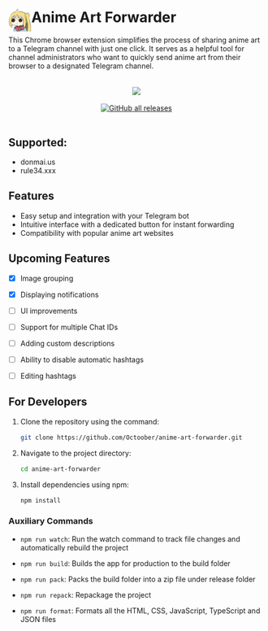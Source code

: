 # <img src="public/icons/icon_48.png" width="45" align="left"> Anime Art Forwarder

This Chrome browser extension simplifies the process of sharing anime art to a Telegram channel with just one click. It serves as a helpful tool for channel administrators who want to quickly send anime art from their browser to a designated Telegram channel.

<br>
<div align="center">
    <img width="500" align="center" src="./assets/example.v0.2.2.gif">
    <br><br>
    <a href="https://github.com/Octoober/anime-art-forwarder/releases/latest" target="_blank">
        <img alt="GitHub all releases" src="https://img.shields.io/github/downloads/octoober/anime-art-forwarder/total?label=download (latest)&color=blue&logo=google&logoColor=white&style=for-the-badge">
    </a>
</div>
<br>

## Supported:
- donmai.us
- rule34.xxx


## Features
- Easy setup and integration with your Telegram bot
- Intuitive interface with a dedicated button for instant forwarding
- Compatibility with popular anime art websites


## Upcoming Features
- [x] Image grouping
- [x] Displaying notifications
- [ ] UI improvements
- [ ] Support for multiple Chat IDs
- [ ] Adding custom descriptions
- [ ] Ability to disable automatic hashtags
- [ ] Editing hashtags


## For Developers
1. Clone the repository using the command:

    ```sh
    git clone https://github.com/Octoober/anime-art-forwarder.git
    ```

2. Navigate to the project directory:

    ```sh
    cd anime-art-forwarder
    ```

3. Install dependencies using npm:

    ```sh
    npm install
    ```

### Auxiliary Commands

- `npm run watch`: Run the watch command to track file changes and automatically rebuild the project

- `npm run build`: Builds the app for production to the build folder

- `npm run pack`: Packs the build folder into a zip file under release folder

- `npm run repack`: Repackage the project

- `npm run format`: Formats all the HTML, CSS, JavaScript, TypeScript and JSON files
